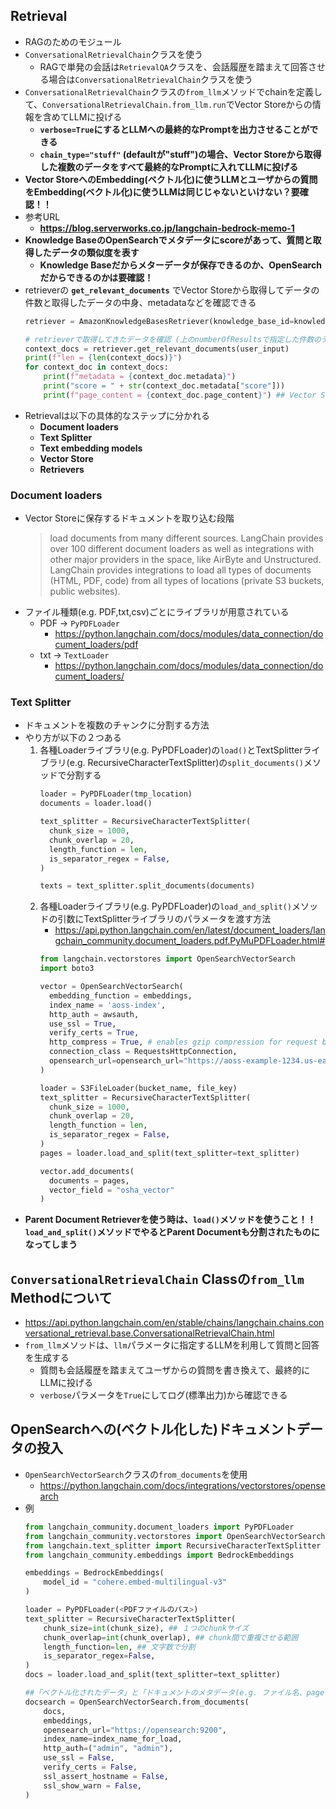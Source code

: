 ## Retrieval
- RAGのためのモジュール
- `ConversationalRetrievalChain`クラスを使う
  - RAGで単発の会話は`RetrievalQA`クラスを、会話履歴を踏まえて回答させる場合は`ConversationalRetrievalChain`クラスを使う
- `ConversationalRetrievalChain`クラスの`from_llm`メソッドでchainを定義して、`ConversationalRetrievalChain.from_llm.run`でVector Storeからの情報を含めてLLMに投げる
  - **`verbose=True`にするとLLMへの最終的なPromptを出力させることができる**
  - **`chain_type="stuff"` (defaultが"stuff")の場合、Vector Storeから取得した複数のデータをすべて最終的なPromptに入れてLLMに投げる**
- **Vector StoreへのEmbedding(ベクトル化)に使うLLMとユーザからの質問をEmbedding(ベクトル化)に使うLLMは同じじゃないといけない？要確認！！**
- 参考URL
  - **https://blog.serverworks.co.jp/langchain-bedrock-memo-1**
- **Knowledge BaseのOpenSearchでメタデータにscoreがあって、質問と取得したデータの類似度を表す**
  - **Knowledge Baseだからメターデータが保存できるのか、OpenSearchだからできるのかは要確認！**
- retrieverの **`get_relevant_documents`** でVector Storeから取得してデータの件数と取得したデータの中身、metadataなどを確認できる  
  ~~~python
  retriever = AmazonKnowledgeBasesRetriever(knowledge_base_id=knowledge_base_for_bedrock_id,retrieval_config=retrieval_config)

  # retrieverで取得してきたデータを確認 (上のnumberOfResultsで指定した件数のデータが取得)
  context_docs = retriever.get_relevant_documents(user_input)
  print(f"len = {len(context_docs)}")
  for context_doc in context_docs:
      print(f"metadata = {context_doc.metadata}")
      print("score = " + str(context_doc.metadata["score"]))
      print(f"page_content = {context_doc.page_content}") ## Vector Storeから取得したデータ
  ~~~
- Retrievalは以下の具体的なステップに分かれる
   - **Document loaders**
   - **Text Splitter**
   - **Text embedding models**
   - **Vector Store**
   - **Retrievers**

### Document loaders
- Vector Storeに保存するドキュメントを取り込む段階  
  > load documents from many different sources. LangChain provides over 100 different document loaders as well as integrations with other major providers in the space, like AirByte and Unstructured. LangChain provides integrations to load all types of documents (HTML, PDF, code) from all types of locations (private S3 buckets, public websites).
- ファイル種類(e.g. PDF,txt,csv)ごとにライブラリが用意されている
  - PDF -> `PyPDFLoader`
    - https://python.langchain.com/docs/modules/data_connection/document_loaders/pdf
  - txt -> `TextLoader`
    - https://python.langchain.com/docs/modules/data_connection/document_loaders/

### Text Splitter
- ドキュメントを複数のチャンクに分割する方法
- やり方が以下の２つある
  1. 各種Loaderライブラリ(e.g. PyPDFLoader)の`load()`とTextSplitterライブラリ(e.g. RecursiveCharacterTextSplitter)の`split_documents()`メソッドで分割する  
     ~~~python
     loader = PyPDFLoader(tmp_location)
     documents = loader.load()

     text_splitter = RecursiveCharacterTextSplitter(
       chunk_size = 1000,
       chunk_overlap = 20,
       length_function = len,
       is_separator_regex = False,
     )

     texts = text_splitter.split_documents(documents)
     ~~~
  2. 各種Loaderライブラリ(e.g. PyPDFLoader)の`load_and_split()`メソッドの引数にTextSplitterライブラリのパラメータを渡す方法
     - https://api.python.langchain.com/en/latest/document_loaders/langchain_community.document_loaders.pdf.PyMuPDFLoader.html#
     ~~~python
     from langchain.vectorstores import OpenSearchVectorSearch
     import boto3

     vector = OpenSearchVectorSearch(
       embedding_function = embeddings,
       index_name = 'aoss-index',
       http_auth = awsauth,
       use_ssl = True,
       verify_certs = True,
       http_compress = True, # enables gzip compression for request bodies
       connection_class = RequestsHttpConnection,
       opensearch_url=opensearch_url="https://aoss-example-1234.us-east-1.aoss.amazonaws.com"
     )

     loader = S3FileLoader(bucket_name, file_key)
     text_splitter = RecursiveCharacterTextSplitter(
       chunk_size = 1000,
       chunk_overlap = 20,
       length_function = len,
       is_separator_regex = False,
     )
     pages = loader.load_and_split(text_splitter=text_splitter)

     vector.add_documents(
       documents = pages,
       vector_field = "osha_vector"
     )
     ~~~
- **Parent Document Retrieverを使う時は、`load()`メソッドを使うこと！！`load_and_split()`メソッドでやるとParent Documentも分割されたものになってしまう**


## `ConversationalRetrievalChain` Classの`from_llm` Methodについて
- https://api.python.langchain.com/en/stable/chains/langchain.chains.conversational_retrieval.base.ConversationalRetrievalChain.html
- `from_llm`メソッドは、`llm`パラメータに指定するLLMを利用して質問と回答を生成する
  - 質問も会話履歴を踏まえてユーザからの質問を書き換えて、最終的にLLMに投げる
  - `verbose`パラメータを`True`にしてログ(標準出力)から確認できる

## OpenSearchへの(ベクトル化した)ドキュメントデータの投入
- `OpenSearchVectorSearch`クラスの`from_documents`を使用
  - https://python.langchain.com/docs/integrations/vectorstores/opensearch
- 例
  ~~~python
  from langchain_community.document_loaders import PyPDFLoader
  from langchain_community.vectorstores import OpenSearchVectorSearch
  from langchain.text_splitter import RecursiveCharacterTextSplitter
  from langchain_community.embeddings import BedrockEmbeddings

  embeddings = BedrockEmbeddings(
      model_id = "cohere.embed-multilingual-v3"
  )

  loader = PyPDFLoader(<PDFファイルのパス>)
  text_splitter = RecursiveCharacterTextSplitter(
      chunk_size=int(chunk_size), ## １つのchunkサイズ
      chunk_overlap=int(chunk_overlap), ## chunk間で重複させる範囲
      length_function=len, ## 文字数で分割
      is_separator_regex=False,
  )
  docs = loader.load_and_split(text_splitter=text_splitter)

  ##「ベクトル化されたデータ」と「ドキュメントのメタデータ(e.g. ファイル名、pageなど)」がOpenSearchに格納される
  docsearch = OpenSearchVectorSearch.from_documents(
      docs,
      embeddings,
      opensearch_url="https://opensearch:9200",
      index_name=index_name_for_load,
      http_auth=("admin", "admin"),
      use_ssl = False,
      verify_certs = False,
      ssl_assert_hostname = False,
      ssl_show_warn = False,
  )
  ~~~